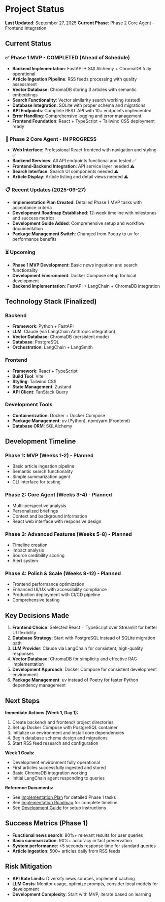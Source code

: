 # Project Status

**Last Updated**: September 27, 2025
**Current Phase**: Phase 2 Core Agent - Frontend Integration

## Current Status

### ✅ Phase 1 MVP - COMPLETED (Ahead of Schedule)
- **Backend Implementation**: FastAPI + SQLAlchemy + ChromaDB fully operational
- **Article Ingestion Pipeline**: RSS feeds processing with quality assessment
- **Vector Database**: ChromaDB storing 3 articles with semantic embeddings
- **Search Functionality**: Vector similarity search working (tested)
- **Database Integration**: SQLite with proper schema and migrations
- **API Endpoints**: Complete REST API with 10+ endpoints implemented
- **Error Handling**: Comprehensive logging and error management
- **Frontend Foundation**: React + TypeScript + Tailwind CSS deployment ready

### 🔄 Phase 2 Core Agent - IN PROGRESS
- **Web Interface**: Professional React frontend with navigation and styling ✅
- **Backend Services**: All API endpoints functional and tested ✅
- **Frontend-Backend Integration**: API service layer needed ⚠️
- **Search Interface**: Search UI components needed ⚠️
- **Article Display**: Article listing and detail views needed ⚠️

### 📋 Recent Updates (2025-09-27)
- **Implementation Plan Created**: Detailed Phase 1 MVP tasks with acceptance criteria
- **Development Roadmap Established**: 12-week timeline with milestones and success metrics
- **Development Guide Added**: Comprehensive setup and workflow documentation
- **Package Management Switch**: Changed from Poetry to uv for performance benefits

### ⏳ Upcoming
- **Phase 1 MVP Development**: Basic news ingestion and search functionality
- **Development Environment**: Docker Compose setup for local development
- **Backend Implementation**: FastAPI + LangChain + ChromaDB integration

## Technology Stack (Finalized)

### Backend
- **Framework**: Python + FastAPI
- **LLM**: Claude (via LangChain Anthropic integration)
- **Vector Database**: ChromaDB (persistent mode)
- **Database**: PostgreSQL
- **Orchestration**: LangChain + LangSmith

### Frontend
- **Framework**: React + TypeScript
- **Build Tool**: Vite
- **Styling**: Tailwind CSS
- **State Management**: Zustand
- **API Client**: TanStack Query

### Development Tools
- **Containerization**: Docker + Docker Compose
- **Package Management**: uv (Python), npm/yarn (Frontend)
- **Database ORM**: SQLAlchemy

## Development Timeline

### Phase 1: MVP (Weeks 1-2) - Planned
- Basic article ingestion pipeline
- Semantic search functionality
- Simple summarization agent
- CLI interface for testing

### Phase 2: Core Agent (Weeks 3-4) - Planned
- Multi-perspective analysis
- Personalized briefings
- Context and background information
- React web interface with responsive design

### Phase 3: Advanced Features (Weeks 5-8) - Planned
- Timeline creation
- Impact analysis
- Source credibility scoring
- Alert system

### Phase 4: Polish & Scale (Weeks 9-12) - Planned
- Frontend performance optimization
- Enhanced UI/UX with accessibility compliance
- Production deployment with CI/CD pipeline
- Comprehensive testing

## Key Decisions Made

1. **Frontend Choice**: Selected React + TypeScript over Streamlit for better UI flexibility
2. **Database Strategy**: Start with PostgreSQL instead of SQLite migration path
3. **LLM Provider**: Claude via LangChain for consistent, high-quality responses
4. **Vector Database**: ChromaDB for simplicity and effective RAG implementation
5. **Development Approach**: Docker Compose for consistent development environment
6. **Package Management**: uv instead of Poetry for faster Python dependency management

## Next Steps

**Immediate Actions (Week 1, Day 1):**
1. Create backend/ and frontend/ project directories
2. Set up Docker Compose with PostgreSQL container
3. Initialize uv environment and install core dependencies
4. Begin database schema design and migrations
5. Start RSS feed research and configuration

**Week 1 Goals:**
- Development environment fully operational
- First articles successfully ingested and stored
- Basic ChromaDB integration working
- Initial LangChain agent responding to queries

**Reference Documents:**
- See [Implementation Plan](./implementation-plan.md) for detailed Phase 1 tasks
- See [Implementation Roadmap](./implementation-roadmap.md) for complete timeline
- See [Development Guide](./development-guide.md) for setup instructions

## Success Metrics (Phase 1)

- **Functional news search**: 80%+ relevant results for user queries
- **Basic summarization**: 90%+ accuracy in fact preservation
- **System performance**: <5 seconds response time for standard queries
- **Article ingestion**: 500+ articles daily from RSS feeds

## Risk Mitigation

- **API Rate Limits**: Diversify news sources, implement caching
- **LLM Costs**: Monitor usage, optimize prompts, consider local models for development
- **Development Complexity**: Start with MVP, iterate based on learning